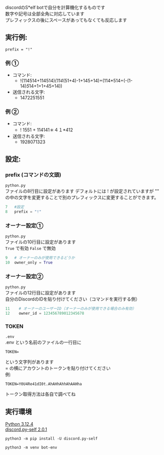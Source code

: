 discordのS*elf botで自分を計算機化するものです<br>
数字や記号は全部全角に対応しています<br>
プレフィックスの後にスペースがあってもなくても反応します<br>

## 実行例: 
`prefix = "!"`<br>
### 例 ①
- コマンド:
    - !(114514+114514)*(114*(51+4)-1+145+14)+(114*514+(-(1-14)*5*14+1+1+45+14)) 
- 送信される文字:
    - 1472251551

### 例 ②
- コマンド: 
    - ! 1551 + 114141＊４１*412 
- 送信される文字:
    - 1928071323

## 設定:
### prefix (コマンドの文頭)
`python.py`<br>
ファイルの8行目に設定があります
デフォルトには ! が設定されていますが "" の中の文字を変更することで別のプレフィックスに変更することができます。
```py
7   #設定
8   prefix = "!"
```
### オーナー設定①
`python.py`<br>
ファイルの10行目に設定があります<br>
`True` で有効
`False` で無効
```py
9   # オーナーのみが使用できるどうか
10  owner_only = True
```
### オーナー設定②
`python.py`<br>
ファイルの12行目に設定があります<br>
自分のDiscordのIDを貼り付けてください（コマンドを実行する側）
```py
11    # オーナーのユーザーID（オーナーのみが使用できる場合のみ有効）
12    owner_id = 123456789012345678
```

### TOKEN
`.env`<br>
.env という名前のファイルの一行目に
```env
TOKEN=
```
という文字列があります<br>
= の横にアカウントのトークンを貼り付けてください<br>
例:
```env
TOKEN=Y0U4Re41dI0t.AhAHhAhhAhAAHha
```
トークン取得方法は各自で調べてね

## 実行環境
[Python 3.12.4](https://www.python.org/downloads/release/python-3124/)<br>
[discord.py-self   2.0.1](https://discordpy-self.readthedocs.io/en/latest/intro.html)<br>

```
python3 -m pip install -U discord.py-self
```
```
python3 -m venv bot-env
```

